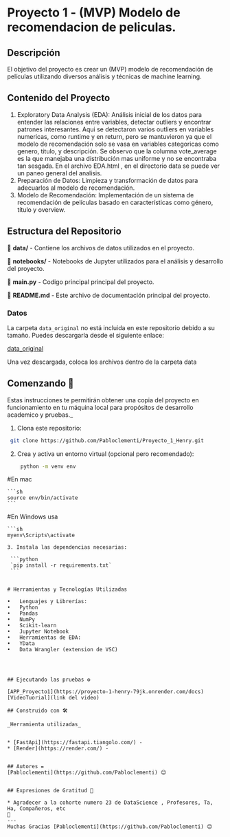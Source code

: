 # Proyecto 1 - (MVP) Modelo de recomendacion de peliculas. 

## Descripción

El objetivo del proyecto es crear un (MVP) modelo de recomendación de películas utilizando diversos análisis y técnicas de machine learning.

## Contenido del Proyecto

1.	Exploratory Data Analysis (EDA): Análisis inicial de los datos para entender las relaciones entre variables, detectar outliers y encontrar patrones interesantes.
Aqui se detectaron varios outliers en variables numericas, como runtime y en return, pero se mantuvieron ya que el modelo de recomendación solo se vasa en variables categoricas como genero, titulo, y descripción.
Se observo que la columna vote_average es la que manejaba una distribución mas uniforme y no se encontraba tan sesgada.
En el archivo EDA.html , en el directorio data se puede ver un paneo general del analisis.
2.	Preparación de Datos: Limpieza y transformación de datos para adecuarlos al modelo de recomendación.
3.	Modelo de Recomendación: Implementación de un sistema de recomendación de películas basado en características como género, título y overview.

## Estructura del Repositorio

:file_folder: **data/** - Contiene los archivos de datos utilizados en el proyecto.

:file_folder: **notebooks/** - Notebooks de Jupyter utilizados para el análisis y desarrollo del proyecto.

:snake: **main.py** - Codigo principal principal del proyecto. 

:page_facing_up: **README.md** - Este archivo de documentación principal del proyecto.






### Datos

La carpeta `data_original` no está incluida en este repositorio debido a su tamaño. Puedes descargarla desde el siguiente enlace:

[data_original](https://drive.google.com/drive/folders/1u3DQ7Plo3DB9ieg7bLhBd_pvSCg-exPr?usp=sharing)

Una vez descargada, coloca los archivos dentro de la carpeta data 

## Comenzando 🚀

Estas instrucciones te permitirán obtener una copia del proyecto en funcionamiento en tu máquina local para propósitos de desarrollo academico y pruebas._

1.	Clona este repositorio:
   ```sh
	git clone https://github.com/Pabloclementi/Proyecto_1_Henry.git
   ```

2. Crea y activa un entorno virtual (opcional pero recomendado):

   ```sh
	python -m venv env
   ```

#En mac 

	```sh  
	source env/bin/activate
	```		   
   
#En Windows usa 
   
	```sh
	myenv\Scripts\activate
   ```
3. Instala las dependencias necesarias:

	```python
    `pip install -r requirements.txt`							
	```
	

# Herramientas y Tecnologías Utilizadas

•	Lenguajes y Librerías:
•	Python
•	Pandas
•	NumPy
•	Scikit-learn
•	Jupyter Notebook
•	Herramientas de EDA:
•	YData
•	Data Wrangler (extension de VSC)




## Ejecutando las pruebas ⚙️ 

[APP_Proyecto1](https://proyecto-1-henry-79jk.onrender.com/docs)
[VideoTuorial](link del video)

## Construido con 🛠️

_Herramienta utilizadas_


* [FastApi](https://fastapi.tiangolo.com/) - 
* [Render](https://render.com/) -


## Autores ✒️
[Pabloclementi](https://github.com/Pabloclementi) 😊


## Expresiones de Gratitud 🎁

* Agradecer a la cohorte numero 23 de DataScience , Profesores, Ta, Ha, Compañeros, etc
  📢
---
Muchas Gracias [Pabloclementi](https://github.com/Pabloclementi) 😊
